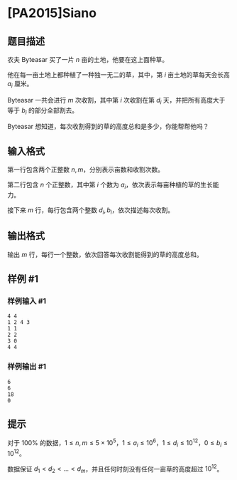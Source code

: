 # [PA2015]Siano

## 题目描述

农夫 Byteasar 买了一片 $n$ 亩的土地，他要在这上面种草。

他在每一亩土地上都种植了一种独一无二的草，其中，第 $i$ 亩土地的草每天会长高 $a_i$ 厘米。

Byteasar 一共会进行 $m$ 次收割，其中第 $i$ 次收割在第 $d_i$ 天，并把所有高度大于等于 $b_i$ 的部分全部割去。

Byteasar 想知道，每次收割得到的草的高度总和是多少，你能帮帮他吗？

## 输入格式

第一行包含两个正整数 $n,m$，分别表示亩数和收割次数。

第二行包含 $n$ 个正整数，其中第 $i$ 个数为 $a_i$，依次表示每亩种植的草的生长能力。

接下来 $m$ 行，每行包含两个整数 $d_i,b_i$，依次描述每次收割。



## 输出格式

输出 $m$ 行，每行一个整数，依次回答每次收割能得到的草的高度总和。

## 样例 #1

### 样例输入 #1
```
4 4
1 2 4 3
1 1
2 2
3 0
4 4
```

### 样例输出 #1

```
6
6
18
0
```

## 提示

对于 $100\%$ 的数据，$1\le n,m\le 5\times 10^5$，$1\le a_i\le 10^6$，$1\le d_i\le 10^{12}$，$0\le b_i\le 10^{12}$。

数据保证 $d_1<d_2<...<d_m$，并且任何时刻没有任何一亩草的高度超过 $10^{12}$。
